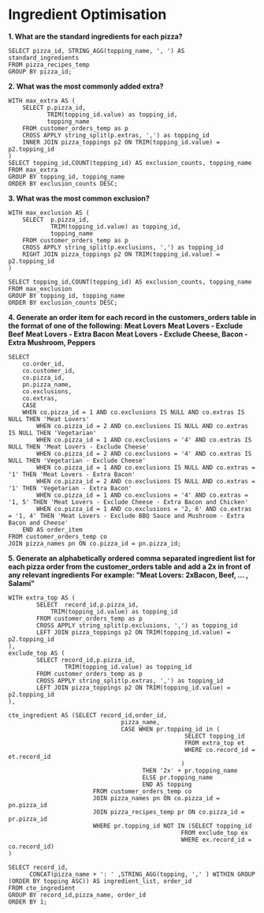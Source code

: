 # Ingredient Optimisation

**1. What are the standard ingredients for each pizza?**
```
SELECT pizza_id, STRING_AGG(topping_name, ', ') AS standard_ingredients
FROM pizza_recipes_temp
GROUP BY pizza_id;
```
 
**2. What was the most commonly added extra?**
```
WITH max_extra AS (
	SELECT p.pizza_id, 
		   TRIM(topping_id.value) as topping_id,
		   topping_name
	FROM customer_orders_temp as p
	CROSS APPLY string_split(p.extras, ',') as topping_id
	INNER JOIN pizza_toppings p2 ON TRIM(topping_id.value) = p2.topping_id
)
SELECT topping_id,COUNT(topping_id) AS exclusion_counts, topping_name
FROM max_extra
GROUP BY topping_id, topping_name
ORDER BY exclusion_counts DESC;
```

**3. What was the most common exclusion?**
```
WITH max_exclusion AS (
	SELECT  p.pizza_id, 
       		TRIM(topping_id.value) as topping_id,
       		topping_name
	FROM customer_orders_temp as p
	CROSS APPLY string_split(p.exclusions, ',') as topping_id
	RIGHT JOIN pizza_toppings p2 ON TRIM(topping_id.value) = p2.topping_id
)

SELECT topping_id,COUNT(topping_id) AS exclusion_counts, topping_name
FROM max_exclusion
GROUP BY topping_id, topping_name
ORDER BY exclusion_counts DESC;
```

**4. Generate an order item for each record in the customers_orders table in the format of one of the following:**
**Meat Lovers**
**Meat Lovers - Exclude Beef**
**Meat Lovers - Extra Bacon**
**Meat Lovers - Exclude Cheese, Bacon - Extra Mushroom, Peppers**
```
SELECT
	co.order_id,
	co.customer_id,
    co.pizza_id,
    pn.pizza_name,
    co.exclusions,
    co.extras,
    CASE
	WHEN co.pizza_id = 1 AND co.exclusions IS NULL AND co.extras IS NULL THEN 'Meat Lovers'
        WHEN co.pizza_id = 2 AND co.exclusions IS NULL AND co.extras IS NULL THEN 'Vegetarian'
        WHEN co.pizza_id = 1 AND co.exclusions = '4' AND co.extras IS NULL THEN 'Meat Lovers - Exclude Cheese'
        WHEN co.pizza_id = 2 AND co.exclusions = '4' AND co.extras IS NULL THEN 'Vegetarian - Exclude Cheese'
        WHEN co.pizza_id = 1 AND co.exclusions IS NULL AND co.extras = '1' THEN 'Meat Lovers - Extra Bacon'
        WHEN co.pizza_id = 2 AND co.exclusions IS NULL AND co.extras = '1' THEN 'Vegetarian - Extra Bacon'
        WHEN co.pizza_id = 1 AND co.exclusions = '4' AND co.extras = '1, 5' THEN 'Meat Lovers - Exclude Cheese - Extra Bacon and Chicken'
        WHEN co.pizza_id = 1 AND co.exclusions = '2, 6' AND co.extras = '1, 4' THEN 'Meat Lovers - Exclude BBQ Sauce and Mushroom - Extra Bacon and Cheese'
	END AS order_item
FROM customer_orders_temp co
JOIN pizza_names pn ON co.pizza_id = pn.pizza_id;
```

**5. Generate an alphabetically ordered comma separated ingredient list for each pizza order from the customer_orders table and add a 2x in front of any relevant ingredients
For example: "Meat Lovers: 2xBacon, Beef, ... , Salami"**
```
WITH extra_top AS (
		SELECT  record_id,p.pizza_id, 
			TRIM(topping_id.value) as topping_id
		FROM customer_orders_temp as p
		CROSS APPLY string_split(p.exclusions, ',') as topping_id
		LEFT JOIN pizza_toppings p2 ON TRIM(topping_id.value) = p2.topping_id
),
exclude_top AS (
		SELECT record_id,p.pizza_id, 
       			TRIM(topping_id.value) as topping_id
		FROM customer_orders_temp as p
		CROSS APPLY string_split(p.extras, ',') as topping_id
		LEFT JOIN pizza_toppings p2 ON TRIM(topping_id.value) = p2.topping_id
),

cte_ingredient AS (SELECT record_id,order_id,
                                pizza_name,
                                CASE WHEN pr.topping_id in (
                                                  SELECT topping_id
                                                  FROM extra_top et
                                                  WHERE co.record_id = et.record_id
                                                 ) 
                                      THEN '2x' + pr.topping_name
                                      ELSE pr.topping_name
                                      END AS topping
                        FROM customer_orders_temp co
                        JOIN pizza_names pn ON co.pizza_id = pn.pizza_id
                        JOIN pizza_recipes_temp pr ON co.pizza_id = pr.pizza_id
                        WHERE pr.topping_id NOT IN (SELECT topping_id 
                                                 FROM exclude_top ex 
                                                 WHERE ex.record_id = co.record_id)
)

SELECT record_id, 
      CONCAT(pizza_name + ': ' ,STRING_AGG(topping, ',' ) WITHIN GROUP (ORDER BY topping ASC)) AS ingredient_list, order_id
FROM cte_ingredient
GROUP BY record_id,pizza_name, order_id
ORDER BY 1;
```

